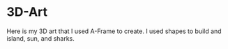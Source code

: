 # 3D-Art
Here is my 3D art that I used A-Frame to create. I used shapes to build and island, sun, and sharks.
